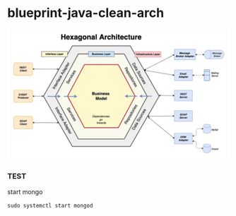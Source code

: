 # blueprint-java-clean-arch

![Hexagonal](./doc/hexagonl.png "Hexagonal")

### TEST
start mongo

```
sudo systemctl start mongod
```

